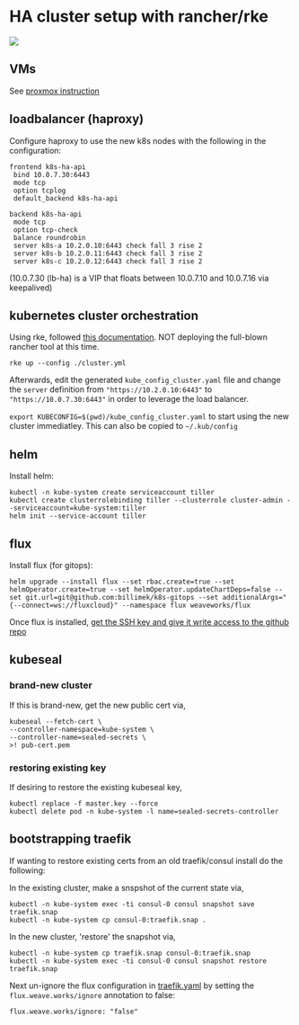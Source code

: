# HA cluster setup with rancher/rke

![](https://i.imgur.com/Qd7f8lx.png)

## VMs

See [proxmox instruction](proxmox/README.md)

## loadbalancer (haproxy)

Configure haproxy to use the new k8s nodes with the following in the configuration:

```
frontend k8s-ha-api
 bind 10.0.7.30:6443
 mode tcp
 option tcplog
 default_backend k8s-ha-api

backend k8s-ha-api
 mode tcp
 option tcp-check
 balance roundrobin
 server k8s-a 10.2.0.10:6443 check fall 3 rise 2
 server k8s-b 10.2.0.11:6443 check fall 3 rise 2
 server k8s-c 10.2.0.12:6443 check fall 3 rise 2
```

(10.0.7.30 (lb-ha) is a VIP that floats between 10.0.7.10 and 10.0.7.16 via keepalived)

## kubernetes cluster orchestration

Using rke, followed [this documentation](https://rancher.com/docs/rke/v0.1.x/en/).  NOT deploying the full-blown rancher tool at this time.

```shell
rke up --config ./cluster.yml
```

Afterwards, edit the generated `kube_config_cluster.yaml` file and change the `server` definition from `"https://10.2.0.10:6443"` to `"https://10.0.7.30:6443"` in order to leverage the load balancer.

`export KUBECONFIG=$(pwd)/kube_config_cluster.yaml` to start using the new cluster immediatley.  This can also be copied to `~/.kub/config`

## helm

Install helm:

```shell
kubectl -n kube-system create serviceaccount tiller
kubectl create clusterrolebinding tiller --clusterrole cluster-admin --serviceaccount=kube-system:tiller
helm init --service-account tiller
```

## flux

Install flux (for gitops):

```shell
helm upgrade --install flux --set rbac.create=true --set helmOperator.create=true --set helmOperator.updateChartDeps=false --set git.url=git@github.com:billimek/k8s-gitops --set additionalArgs="{--connect=ws://fluxcloud}" --namespace flux weaveworks/flux
```

Once flux is installed, [get the SSH key and give it write access to the github repo](https://github.com/weaveworks/flux/blob/master/site/helm-get-started.md#giving-write-access)

## kubeseal

### brand-new cluster

If this is brand-new, get the new public cert via,

```shell
kubeseal --fetch-cert \
--controller-namespace=kube-system \
--controller-name=sealed-secrets \
>! pub-cert.pem
```

### restoring existing key

If desiring to restore the existing kubeseal key,

```shell
kubectl replace -f master.key --force
kubectl delete pod -n kube-system -l name=sealed-secrets-controller
```

## bootstrapping traefik

If wanting to restore existing certs from an old traefik/consul install do the following:

In the existing cluster, make a snspshot of the current state via,

```shell
kubectl -n kube-system exec -ti consul-0 consul snapshot save traefik.snap
kubectl -n kube-system cp consul-0:traefik.snap .
```

In the new cluster, 'restore' the snapshot via,

```shell
kubectl -n kube-system cp traefik.snap consul-0:traefik.snap
kubectl -n kube-system exec -ti consul-0 consul snapshot restore traefik.snap
```

Next un-ignore the flux configuration in [traefik.yaml](kube-system/traefik.yaml) by setting the `flux.weave.works/ignore` annotation to false:

```shell
flux.weave.works/ignore: "false"
```
